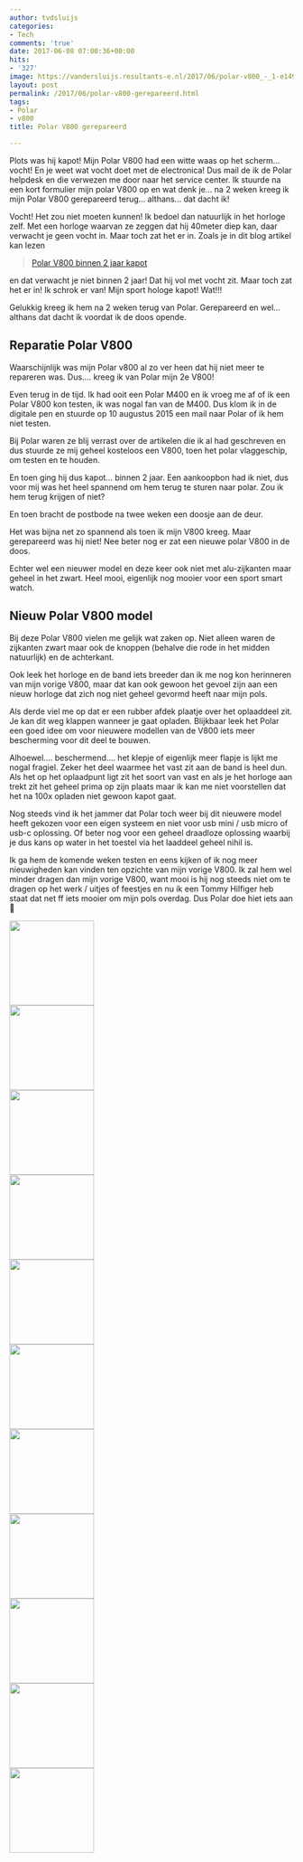 ```yaml
---
author: tvdsluijs
categories:
- Tech
comments: 'true'
date: 2017-06-08 07:00:36+00:00
hits:
- '327'
image: https://vandersluijs.resultants-e.nl/2017/06/polar-v800_-_1-e1496907732569-825x399.jpg
layout: post
permalink: /2017/06/polar-v800-gerepareerd.html
tags:
- Polar
- v800
title: Polar V800 gerepareerd

---
```

Plots was hij kapot! Mijn Polar V800 had een witte waas op het scherm&#8230; vocht! En je weet wat vocht doet met de electronica! Dus mail de ik de Polar helpdesk en die verwezen me door naar het service center. Ik stuurde na een kort formulier mijn polar V800 op en wat denk je&#8230; na 2 weken kreeg ik mijn Polar V800 gerepareerd terug&#8230; althans&#8230; dat dacht ik!
<!--more-->

Vocht! Het zou niet moeten kunnen! Ik bedoel dan natuurlijk in het horloge zelf. Met een horloge waarvan ze zeggen dat hij 40meter diep kan, daar verwacht je geen vocht in. Maar toch zat het er in. Zoals je in dit blog artikel kan lezen

<blockquote class="wp-embedded-content" data-secret="bjxZgFlAV8">
  <p>
    <a href="https://www.vandersluijs.nl/2017/05/polar-v800-binnen-2-jaar-kapot.html">Polar V800 binnen 2 jaar kapot</a>
  </p>
</blockquote>

en dat verwacht je niet binnen 2 jaar! Dat hij vol met vocht zit. Maar toch zat het er in! Ik schrok er van! Mijn sport hologe kapot! Wat!!!

Gelukkig kreeg ik hem na 2 weken terug van Polar. Gerepareerd en wel&#8230; althans dat dacht ik voordat ik de doos opende.

## Reparatie Polar V800

Waarschijnlijk was mijn Polar v800 al zo ver heen dat hij niet meer te repareren was. Dus&#8230;. kreeg ik van Polar mijn 2e V800!

Even terug in de tijd. Ik had ooit een Polar M400 en ik vroeg me af of ik een Polar V800 kon testen, ik was nogal fan van de M400. Dus klom ik in de digitale pen en stuurde op 10 augustus 2015 een mail naar Polar of ik hem niet testen.

Bij Polar waren ze blij verrast over de artikelen die ik al had geschreven en dus stuurde ze mij geheel kosteloos een V800, toen het polar vlaggeschip, om testen en te houden.

En toen ging hij dus kapot&#8230; binnen 2 jaar. Een aankoopbon had ik niet, dus voor mij was het heel spannend om hem terug te sturen naar polar. Zou ik hem terug krijgen of niet?

En toen bracht de postbode na twee weken een doosje aan de deur.

Het was bijna net zo spannend als toen ik mijn V800 kreeg. Maar gerepareerd was hij niet! Nee beter nog er zat een nieuwe polar V800 in de doos.

Echter wel een nieuwer model en deze keer ook niet met alu-zijkanten maar geheel in het zwart. Heel mooi, eigenlijk nog mooier voor een sport smart watch.

## Nieuw Polar V800 model

Bij deze Polar V800 vielen me gelijk wat zaken op. Niet alleen waren de zijkanten zwart maar ook de knoppen (behalve die rode in het midden natuurlijk) en de achterkant.

Ook leek het horloge en de band iets breeder dan ik me nog kon herinneren van mijn vorige V800, maar dat kan ook gewoon het gevoel zijn aan een nieuw horloge dat zich nog niet geheel gevormd heeft naar mijn pols.

Als derde viel me op dat er een rubber afdek plaatje over het oplaaddeel zit. Je kan dit weg klappen wanneer je gaat opladen. Blijkbaar leek het Polar een goed idee om voor nieuwere modellen van de V800 iets meer bescherming voor dit deel te bouwen.

Alhoewel&#8230;. beschermend&#8230;. het klepje of eigenlijk meer flapje is lijkt me nogal fragiel. Zeker het deel waarmee het vast zit aan de band is heel dun. Als het op het oplaadpunt ligt zit het soort van vast en als je het horloge aan trekt zit het geheel prima op zijn plaats maar ik kan me niet voorstellen dat het na 100x opladen niet gewoon kapot gaat.

Nog steeds vind ik het jammer dat Polar toch weer bij dit nieuwere model heeft gekozen voor een eigen systeem en niet voor usb mini / usb micro of usb-c oplossing. Of beter nog voor een geheel draadloze oplossing waarbij je dus kans op water in het toestel via het laaddeel geheel nihil is.

Ik ga hem de komende weken testen en eens kijken of ik nog meer nieuwigheden kan vinden ten opzichte van mijn vorige V800. Ik zal hem wel minder dragen dan mijn vorige V800, want mooi is hij nog steeds niet om te dragen op het werk / uitjes of feestjes en nu ik een Tommy Hilfiger heb staat dat net ff iets mooier om mijn pols overdag. Dus Polar doe hiet iets aan 🙂

<div id='gallery-21' class='gallery galleryid-4346 gallery-columns-3 gallery-size-thumbnail'>
    
  
  <div class='gallery-icon landscape'>
    <a href='https://www.vandersluijs.nl/blog/2017/06/polar-v800-gerepareerd.html/polar-v800_-_12'><img width="150" height="150" src="https://vandersluijs.resultants-e.nl/2017/06/polar-v800_-_12-150x150.jpg" class="attachment-thumbnail size-thumbnail" alt="" srcset="https://vandersluijs.resultants-e.nl/2017/06/polar-v800_-_12-150x150.jpg 150w, https://vandersluijs.resultants-e.nl/2017/06/polar-v800_-_12-65x65.jpg 65w, https://vandersluijs.resultants-e.nl/2017/06/polar-v800_-_12-50x50.jpg 50w" sizes="100vw" /></a>
  </div>   
  
  <div class='gallery-icon portrait'>
    <a href='https://www.vandersluijs.nl/blog/2017/06/polar-v800-gerepareerd.html/polar-v800_-_11'><img width="150" height="150" src="https://vandersluijs.resultants-e.nl/2017/06/polar-v800_-_11-150x150.jpg" class="attachment-thumbnail size-thumbnail" alt="" srcset="https://vandersluijs.resultants-e.nl/2017/06/polar-v800_-_11-150x150.jpg 150w, https://vandersluijs.resultants-e.nl/2017/06/polar-v800_-_11-65x65.jpg 65w, https://vandersluijs.resultants-e.nl/2017/06/polar-v800_-_11-50x50.jpg 50w" sizes="100vw" /></a>
  </div>   
  
  <div class='gallery-icon portrait'>
    <a href='https://www.vandersluijs.nl/blog/2017/06/polar-v800-gerepareerd.html/polar-v800_-_10'><img width="150" height="150" src="https://vandersluijs.resultants-e.nl/2017/06/polar-v800_-_10-150x150.jpg" class="attachment-thumbnail size-thumbnail" alt="" srcset="https://vandersluijs.resultants-e.nl/2017/06/polar-v800_-_10-150x150.jpg 150w, https://vandersluijs.resultants-e.nl/2017/06/polar-v800_-_10-65x65.jpg 65w, https://vandersluijs.resultants-e.nl/2017/06/polar-v800_-_10-50x50.jpg 50w" sizes="100vw" /></a>
  </div>   
  
  <div class='gallery-icon portrait'>
    <a href='https://www.vandersluijs.nl/blog/2017/06/polar-v800-gerepareerd.html/polar-v800_-_9'><img width="150" height="150" src="https://vandersluijs.resultants-e.nl/2017/06/polar-v800_-_9-150x150.jpg" class="attachment-thumbnail size-thumbnail" alt="" srcset="https://vandersluijs.resultants-e.nl/2017/06/polar-v800_-_9-150x150.jpg 150w, https://vandersluijs.resultants-e.nl/2017/06/polar-v800_-_9-65x65.jpg 65w, https://vandersluijs.resultants-e.nl/2017/06/polar-v800_-_9-50x50.jpg 50w" sizes="100vw" /></a>
  </div>   
  
  <div class='gallery-icon portrait'>
    <a href='https://www.vandersluijs.nl/blog/2017/06/polar-v800-gerepareerd.html/polar-v800_-_8'><img width="150" height="150" src="https://vandersluijs.resultants-e.nl/2017/06/polar-v800_-_8-150x150.jpg" class="attachment-thumbnail size-thumbnail" alt="" srcset="https://vandersluijs.resultants-e.nl/2017/06/polar-v800_-_8-150x150.jpg 150w, https://vandersluijs.resultants-e.nl/2017/06/polar-v800_-_8-65x65.jpg 65w, https://vandersluijs.resultants-e.nl/2017/06/polar-v800_-_8-50x50.jpg 50w" sizes="100vw" /></a>
  </div>   
  
  <div class='gallery-icon portrait'>
    <a href='https://www.vandersluijs.nl/blog/2017/06/polar-v800-gerepareerd.html/polar-v800_-_7'><img width="150" height="150" src="https://vandersluijs.resultants-e.nl/2017/06/polar-v800_-_7-150x150.jpg" class="attachment-thumbnail size-thumbnail" alt="" srcset="https://vandersluijs.resultants-e.nl/2017/06/polar-v800_-_7-150x150.jpg 150w, https://vandersluijs.resultants-e.nl/2017/06/polar-v800_-_7-65x65.jpg 65w, https://vandersluijs.resultants-e.nl/2017/06/polar-v800_-_7-50x50.jpg 50w" sizes="100vw" /></a>
  </div>   
  
  <div class='gallery-icon portrait'>
    <a href='https://www.vandersluijs.nl/blog/2017/06/polar-v800-gerepareerd.html/polar-v800_-_2'><img width="150" height="150" src="https://vandersluijs.resultants-e.nl/2017/06/polar-v800_-_2-150x150.jpg" class="attachment-thumbnail size-thumbnail" alt="" srcset="https://vandersluijs.resultants-e.nl/2017/06/polar-v800_-_2-150x150.jpg 150w, https://vandersluijs.resultants-e.nl/2017/06/polar-v800_-_2-65x65.jpg 65w, https://vandersluijs.resultants-e.nl/2017/06/polar-v800_-_2-50x50.jpg 50w" sizes="100vw" /></a>
  </div>   
  
  <div class='gallery-icon portrait'>
    <a href='https://www.vandersluijs.nl/blog/2017/06/polar-v800-gerepareerd.html/polar-v800_-_3'><img width="150" height="150" src="https://vandersluijs.resultants-e.nl/2017/06/polar-v800_-_3-150x150.jpg" class="attachment-thumbnail size-thumbnail" alt="" srcset="https://vandersluijs.resultants-e.nl/2017/06/polar-v800_-_3-150x150.jpg 150w, https://vandersluijs.resultants-e.nl/2017/06/polar-v800_-_3-65x65.jpg 65w, https://vandersluijs.resultants-e.nl/2017/06/polar-v800_-_3-50x50.jpg 50w" sizes="100vw" /></a>
  </div>   
  
  <div class='gallery-icon portrait'>
    <a href='https://www.vandersluijs.nl/blog/2017/06/polar-v800-gerepareerd.html/polar-v800_-_4'><img width="150" height="150" src="https://vandersluijs.resultants-e.nl/2017/06/polar-v800_-_4-150x150.jpg" class="attachment-thumbnail size-thumbnail" alt="" srcset="https://vandersluijs.resultants-e.nl/2017/06/polar-v800_-_4-150x150.jpg 150w, https://vandersluijs.resultants-e.nl/2017/06/polar-v800_-_4-65x65.jpg 65w, https://vandersluijs.resultants-e.nl/2017/06/polar-v800_-_4-50x50.jpg 50w" sizes="100vw" /></a>
  </div>   
  
  <div class='gallery-icon portrait'>
    <a href='https://www.vandersluijs.nl/blog/2017/06/polar-v800-gerepareerd.html/polar-v800_-_5'><img width="150" height="150" src="https://vandersluijs.resultants-e.nl/2017/06/polar-v800_-_5-150x150.jpg" class="attachment-thumbnail size-thumbnail" alt="" srcset="https://vandersluijs.resultants-e.nl/2017/06/polar-v800_-_5-150x150.jpg 150w, https://vandersluijs.resultants-e.nl/2017/06/polar-v800_-_5-65x65.jpg 65w, https://vandersluijs.resultants-e.nl/2017/06/polar-v800_-_5-50x50.jpg 50w" sizes="100vw" /></a>
  </div>   
  
  <div class='gallery-icon portrait'>
    <a href='https://www.vandersluijs.nl/blog/2017/06/polar-v800-gerepareerd.html/polar-v800_-_6'><img width="150" height="150" src="https://vandersluijs.resultants-e.nl/2017/06/polar-v800_-_6-150x150.jpg" class="attachment-thumbnail size-thumbnail" alt="" srcset="https://vandersluijs.resultants-e.nl/2017/06/polar-v800_-_6-150x150.jpg 150w, https://vandersluijs.resultants-e.nl/2017/06/polar-v800_-_6-65x65.jpg 65w, https://vandersluijs.resultants-e.nl/2017/06/polar-v800_-_6-50x50.jpg 50w" sizes="100vw" /></a>
  </div> 
</div>